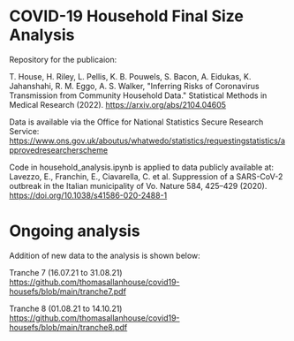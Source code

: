 # COVID-19 Household Final Size Analysis

Repository for the publicaion:

T. House, H. Riley, L. Pellis, K. B. Pouwels, S. Bacon, A. Eidukas, K. Jahanshahi, R. M. Eggo, A. S. Walker, "Inferring Risks of Coronavirus Transmission from Community Household Data." Statistical Methods in Medical Research (2022). https://arxiv.org/abs/2104.04605

Data is available via the Office for National Statistics Secure Research Service:
https://www.ons.gov.uk/aboutus/whatwedo/statistics/requestingstatistics/approvedresearcherscheme

Code in household_analysis.ipynb is applied to data publicly available at:
Lavezzo, E., Franchin, E., Ciavarella, C. et al. Suppression of a SARS-CoV-2 outbreak in the Italian municipality of Vo. Nature 584, 425–429 (2020). https://doi.org/10.1038/s41586-020-2488-1

# Ongoing analysis

Addition of new data to the analysis is shown below:

Tranche 7 (16.07.21 to 31.08.21)
https://github.com/thomasallanhouse/covid19-housefs/blob/main/tranche7.pdf

Tranche 8 (01.08.21 to 14.10.21)
https://github.com/thomasallanhouse/covid19-housefs/blob/main/tranche8.pdf
